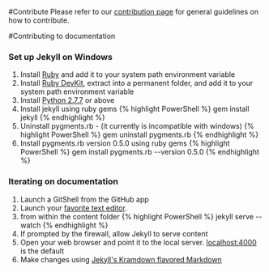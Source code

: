 #Contribute
Please refer to our [contribution page](ms-iot.github.io/content/Contribute.htm) for general guidelines on how to contribute.

#Contributing to documentation
### Set up Jekyll on Windows
1. Install [Ruby](http://rubyinstaller.org/downloads/) and add it to your system path environment variable
1. Install [Ruby DevKit](http://rubyinstaller.org/downloads/), extract into a permanent folder, and add it to your system path environment variable
1. Install [Python 2.7.7](https://www.python.org/downloads/) or above
1. Install jekyll using ruby gems
{% highlight PowerShell %}
gem install jekyll
{% endhighlight %}
1. Uninstall pygments.rb - (it currently is incompatible with windows)
{% highlight PowerShell %}
gem uninstall pygments.rb
{% endhighlight %}
1. Install pygments.rb version 0.5.0 using ruby gems
{% highlight PowerShell %}
gem install pygments.rb --version 0.5.0
{% endhighlight %}

### Iterating on documentation
1. Launch a GitShell from the GitHub app
1. Launch your [favorite text editor](http://www.sublimetext.com/).
1. from within the content folder
{% highlight PowerShell %}
jekyll serve --watch
{% endhighlight %}
1. If prompted by the firewall, allow Jekyll to serve content
1. Open your web browser and point it to the local server. [localhost:4000](localhost:4000) is the default
1. Make changes using [Jekyll's Kramdown flavored Markdown](http://jekyllrb.com/docs/home/)

